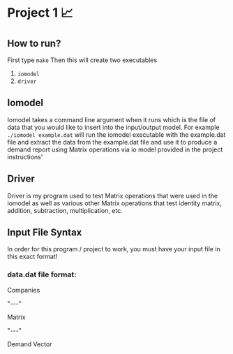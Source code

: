 # Project 1 📈
## How to run?
First type <code>make</code>
Then this will create two executables
1. <code>iomodel</code>
2. <code>driver</code>

## Iomodel
Iomodel takes a command line argument when it runs which is the file of data
that you would like to insert into the input/output model.
For example <code>./iomodel example.dat</code> will run the iomodel
executable with the example.dat file and extract the data from the example.dat
file and use it to produce a demand report using Matrix operations via
io model provided in the project instructions'

## Driver
Driver is my program used to test Matrix operations that were used in the
iomodel as well as various other Matrix operations that test
identity matrix, addition, subtraction, multiplication, etc.

## Input File Syntax
In order for this program / project to work, you must have your input file
in this exact format!

### data.dat file format:

Companies

"---"

Matrix

"---"

Demand Vector
